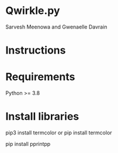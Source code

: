 # Qwirkle.py
Sarvesh Meenowa and Gwenaelle Davrain
# Instructions
# Requirements
Python >= 3.8

# Install libraries
pip3 install termcolor or
pip install termcolor

pip install pprintpp


